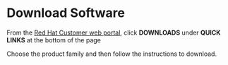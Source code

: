# Download Software

From the [Red Hat Customer web portal](https://connect.redhat.com/), click **DOWNLOADS** under **QUICK LINKS** at the bottom of the page

Choose the product family and then follow the instructions to download.

